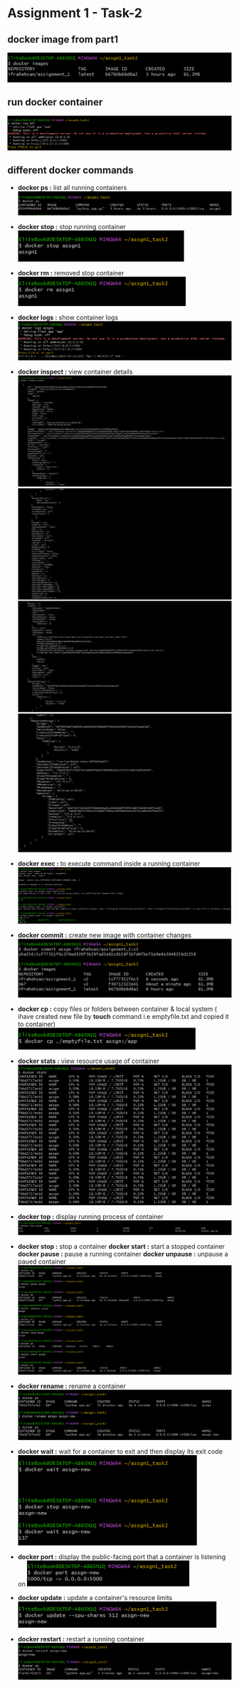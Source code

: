 # Assignment 1 - Task-2

## docker image from part1
![part1 docker image](image.png)

## run docker container
![run command](image-1.png)

## different docker commands

- **docker ps :** list all running containers
![list all running containers](image-2.png)

- **docker stop :** stop running container
![stop container](image-3.png)

- **docker rm :** removed stop container
![remove container](image-4.png)

- **docker logs :** show container logs
![container logs](image-5.png)

- **docker inspect :** view container details
![container details](image-6.png)
![container details](image-7.png)
![container details](image-8.png)
![container details](image-9.png)

- **docker exec :** to execute command inside a running container
![container execution ](image-10.png)

- **docker commit :** create new image with container changes
![create new image with existing container](image-11.png)

- **docker cp :** copy files or folders between container & local system
( ihave created new file by **touch** command i.e emptyfile.txt and copied it to container)
![copy file to container](image-12.png)

- **docker stats :** view resource usage of container
![container stats](image-13.png)

- **docker top :** display running process of container
![container process](image-14.png)

- **docker stop :** stop a container
**docker start :** start a stopped container
**docker pause :** pause a running container
**docker unpause :** unpause a paued container
![pause, unpause, stop, start container](image-15.png)

- **docker rename :** rename a container
![rename container](image-16.png)

- **docker wait :** wait for a container to exit and then display its exit code
![exit code](image-17.png)

- **docker port :**  display the public-facing port that a container is listening on
![container port](image-18.png)

- **docker update :** update a container's resource limits
![update container configuration](image-19.png)

- **docker restart :** restart a running container
![container restart](image-20.png)


